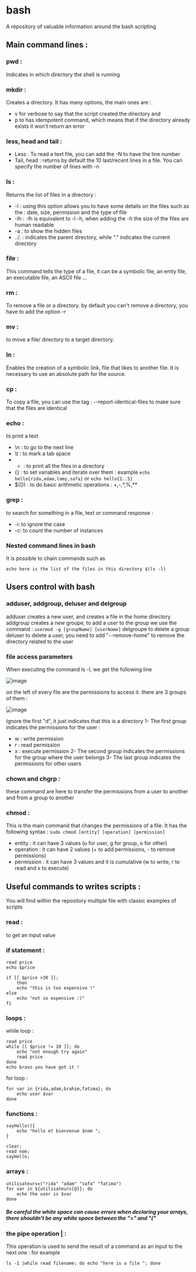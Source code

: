 # bash
A repository of valuable information around the bash scripting 

## Main command lines : 

### pwd : 
Indicates in which directory the shell is running 

### mkdir :
Creates a directory. It has many options, the main ones are :
  - v for verbose to say that the script created the directory and 
  - p to has idempotent command, which means that if the directory already exists it won't return an error 

### less, head and tail : 
 - Less : To read a text file, you can add the -N to have the line number 
 - Tail, head : returns by default the 10 last/recent lines in a file. You can specify the number of lines with -n

### ls :
Returns the list of files in a directory : 
  - -l : using this option allows you to have some details on the files such as the : date, size, permission and the type of file 
  - -lh : -lh is equivalent to -l -h, when adding the -h the size of the files are human readable 
  - -a : to show the hidden files 
  - ../. : indicates the parent directory, while "." indicates the current directory 

### file : 
This command tells the type of a file, it can be a symbolic file, an emty file, an executable file, an ASCII file ...

### rm : 
To remove a file or a directory. by default you can't remove a directory, you have to add the option -r

### mv : 
to move a file/ directory to a target directory. 

### ln :
Enables the creation of a symbolic link, file that likes to another file. It is necessary to use an absolute path for the source.

### cp :
To copy a file, you can use the tag : --report-identical-files to make sure that the files are identical 

### echo :
to print a text
- \n : to go to the next line 
- \t : to mark a tab space 
- * : to print all the files in a directory 
- {} : to set variables and iterate over them : example ``` echo hello{rida,adam,lamy,safa} ``` or ``` echo hello{1..5} ```
- $(()) : to do basic arithmetic operations : +,-,*,%,** 

### grep : 
to search for something in a file, text or command response : 
  - -i: to ignore the case 
  - -c: to count the number of instances 

### Nested command lines in bash 

It is possible to chain commands such as 

``` echo here is the list of the files in this directory $(ls -l) ```


## Users control with bash 

### adduser, addgroup, deluser and delgroup
adduser creates a new user, and creates a file in the home directory
addgroup creates a new groupe, to add a user to the group we use the command : ```usermod -g [groupName] [userName]```
delgroupe to delete a group 
deluser to delete a user, you need to add "--remove-home" to remove the directory related to the user 

### file access parameters 
When executing the command ls -l, we get the following line 

![image](https://user-images.githubusercontent.com/42012627/173235694-89153857-66ea-4054-9845-73eab88b8908.png)

on the left of every file are the permissions to access it. there are 3 groups of them : 

![image](https://user-images.githubusercontent.com/42012627/173235769-b8189d91-3073-4e1c-a0df-6a5c69ff951d.png)

Ignore the first "d", it just indicates that this is a directory
1- The first group indicates the permissions for the user : 
  - w : write permission
  - r : read permission
  - x : execute permission 
2- The second group indicates the permissions for the group where the user belongs 
3- The last group indicates the permissions for other users 

### chown and chgrp : 
these command are here to transfer the permissions from a user to another and from a group to another

### chmod : 
This is the main command that changes the permissions of a file. It has the following syntax : 
``` sudo chmod [entity] [operation] [permission] ```
  - entity : it can have 3 values (u  for user, g for group, o for other)
  - operation : it can have 2 values (+ to add permissions, - to remove permissions)
  - permission : it can have 3 values and it is cumulative (w to write, r to read and x to execute)  

## Useful commands to writes scripts : 
You will find within the repository multiple file with classic examples of scripts 
### read : 
to get an input value 
### if statement : 
```
read price
echo $price

if [[ $price >30 ]]; 
	then
	echo "this is too expensive !"
else
	echo "not so expensive :)"
fi
```

### loops : 

while loop :

```
read price
while [[ $price != 10 ]]; do
	echo "not enough try again"
	read price
done
echo bravo you have got it ! 
```
for loop : 

```
for var in {rida,adam,brahim,fatima}; do
	echo user $var
done
```

### functions : 

```
sayHello(){
	echo "hello et bienvenue $nom ";
}

clear;
read nom;
sayHello;
```

### arrays : 

```
utilisateurs=("rida" "adam" "safa" "fatima")
for var in ${utilisateurs[@]}; do
	echo the user is $var
done
```
##### Be careful the white space can cause errors when declaring your arrays, there shouldn't be any white space between the "=" and "("


### the pipe operation | : 

This operation is used to send the result of a command as an input to the next one : 
for example 
```
ls -1 |while read filename; do echo "here is a file "; done
```
